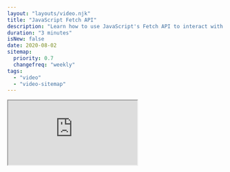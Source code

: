 ```yaml
---
layout: "layouts/video.njk"
title: "JavaScript Fetch API"
description: "Learn how to use JavaScript's Fetch API to interact with remote API."
duration: "3 minutes"
isNew: false
date: 2020-08-02
sitemap:
  priority: 0.7
  changefreq: "weekly"
tags:
  - "video"
  - "video-sitemap"
---
```


<iframe class="w-full aspect-video mb-5" src="https://www.youtube.com/embed/-ZI0ea5O2oA" title="JavaScript Fetch API" />